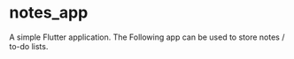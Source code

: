 # notes_app


A simple Flutter application. The Following app can be used to store notes / to-do lists. 
